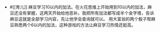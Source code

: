 - #[[育儿]] 麻豆学习10以内的加法。在火花思维上开始用到10以内的加法，麻豆还没有掌握，这两天开始给他恶补。我把所有加法都写成半个金字塔，告诉麻豆这就是全部学习内容，先让他学会查询就可以。 用大富翁的两个骰子帮麻豆熟悉两个6以内的加法，这种游戏的方法让麻豆学习热情还挺高。
